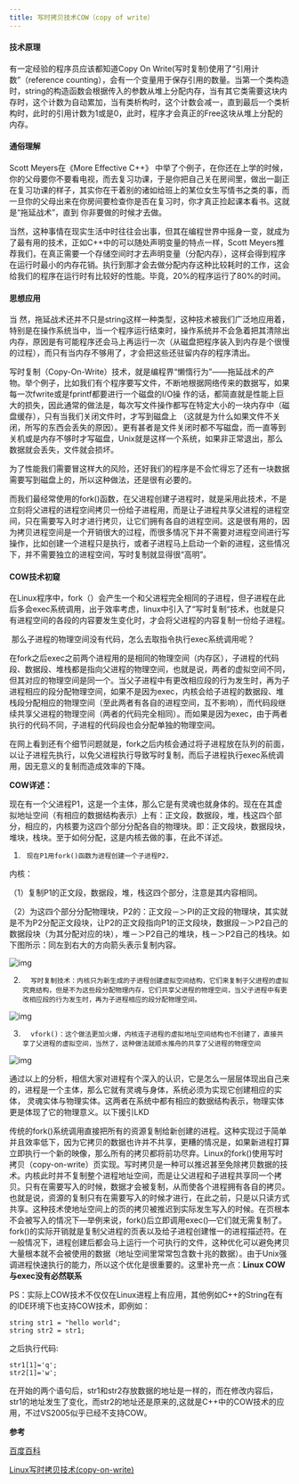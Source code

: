 ```yaml
---
title: 写时拷贝技术COW（copy of write）
---
```


#### 技术原理

有一定经验的程序员应该都知道Copy On Write(写时复制)使用了“引用计数”（reference counting），会有一个变量用于保存引用的数量。当第一个类构造时，string的构造函数会根据传入的参数从堆上分配内存，当有其它类需要这块内存时，这个计数为自动累加，当有类析构时，这个计数会减一，直到最后一个类析构时，此时的引用计数为1或是0，此时，程序才会真正的Free这块从堆上分配的内存。

<!-- more -->

#### 通俗理解

Scott Meyers在《More Effective C++》 中举了个例子，在你还在上学的时候，你的父母要你不要看电视，而去复习功课，于是你把自己关在房间里，做出一副正在复习功课的样子，其实你在干着别的诸如给班上的某位女生写情书之类的事，而一旦你的父母出来在你房间要检查你是否在复习时，你才真正捡起课本看书。这就是“拖延战术”，直到 你非要做的时候才去做。

当然，这种事情在现实生活中时往往会出事，但其在编程世界中摇身一变，就成为了最有用的技术，正如C++中的可以随处声明变量的特点一样，Scott Meyers推荐我们，在真正需要一个存储空间时才去声明变量（分配内存），这样会得到程序在运行时最小的内存花销。执行到那才会去做分配内存这种比较耗时的工作，这会给我们的程序在运行时有比较好的性能。毕竟，20%的程序运行了80%的时间。

#### 思想应用

当 然，拖延战术还并不只是string这样一种类型，这种技术被我们广泛地应用着，特别是在操作系统当中，当一个程序运行结束时，操作系统并不会急着把其清除出内存，原因是有可能程序还会马上再运行一次（从磁盘把程序装入到内存是个很慢的过程），而只有当内存不够用了，才会把这些还驻留内存的程序清出。

写时复制（Copy-On-Write）技术，就是编程界“懒惰行为”——拖延战术的产物。举个例子，比如我们有个程序要写文件，不断地根据网络传来的数据写，如果每一次fwrite或是fprintf都要进行一个磁盘的I/O操 作的话，都简直就是性能上巨大的损失，因此通常的做法是，每次写文件操作都写在特定大小的一块内存中（磁盘缓存），只有当我们关闭文件时，才写到磁盘上 （这就是为什么如果文件不关闭，所写的东西会丢失的原因）。更有甚者是文件关闭时都不写磁盘，而一直等到关机或是内存不够时才写磁盘，Unix就是这样一个系统，如果非正常退出，那么数据就会丢失，文件就会损坏。

为了性能我们需要冒这样大的风险，还好我们的程序是不会忙得忘了还有一块数据需要写到磁盘上的，所以这种做法，还是很有必要的。

而我们最经常使用的fork()函数，在父进程创建子进程时，就是采用此技术，不是立刻将父进程的进程空间拷贝一份给子进程用，而是让子进程共享父进程的进程空间，只在需要写入时才进行拷贝，让它们拥有各自的进程空间。这是很有用的，因为拷贝进程空间是一个开销很大的过程，而很多情况下并不需要对进程空间进行写操作，比如创建一个进程只是执行，或者子进程马上启动一个新的进程，这些情况下，并不需要独立的进程空间，写时复制就显得很“高明”。

#### COW技术初窥

​      在Linux程序中，fork（）会产生一个和父进程完全相同的子进程，但子进程在此后多会exec系统调用，出于效率考虑，linux中引入了“写时复制“技术，也就是只有进程空间的各段的内容要发生变化时，才会将父进程的内容复制一份给子进程。

​      那么子进程的物理空间没有代码，怎么去取指令执行exec系统调用呢？

​      在fork之后exec之前两个进程用的是相同的物理空间（内存区），子进程的代码段、数据段、堆栈都是指向父进程的物理空间，也就是说，两者的虚拟空间不同，但其对应的物理空间是同一个。当父子进程中有更改相应段的行为发生时，再为子进程相应的段分配物理空间，如果不是因为exec，内核会给子进程的数据段、堆栈段分配相应的物理空间（至此两者有各自的进程空间，互不影响），而代码段继续共享父进程的物理空间（两者的代码完全相同）。而如果是因为exec，由于两者执行的代码不同，子进程的代码段也会分配单独的物理空间。      

​      在网上看到还有个细节问题就是，fork之后内核会通过将子进程放在队列的前面，以让子进程先执行，以免父进程执行导致写时复制，而后子进程执行exec系统调用，因无意义的复制而造成效率的下降。

**COW详述：**

​     现在有一个父进程P1，这是一个主体，那么它是有灵魂也就身体的。现在在其虚拟地址空间（有相应的数据结构表示）上有：正文段，数据段，堆，栈这四个部分，相应的，内核要为这四个部分分配各自的物理块。即：正文段块，数据段块，堆块，栈块。至于如何分配，这是内核去做的事，在此不详述。

1.      现在P1用fork()函数为进程创建一个子进程P2，

内核：

（1）复制P1的正文段，数据段，堆，栈这四个部分，注意是其内容相同。

（2）为这四个部分分配物理块，P2的：正文段－＞PI的正文段的物理块，其实就是不为P2分配正文段块，让P2的正文段指向P1的正文段块，数据段－＞P2自己的数据段块（为其分配对应的块），堆－＞P2自己的堆块，栈－＞P2自己的栈块。如下图所示：同左到右大的方向箭头表示复制内容。

![img](http://pic002.cnblogs.com/images/2012/426620/2012072019525880.jpg)

2.       写时复制技术：内核只为新生成的子进程创建虚拟空间结构，它们来复制于父进程的虚拟究竟结构，但是不为这些段分配物理内存，它们共享父进程的物理空间，当父子进程中有更改相应段的行为发生时，再为子进程相应的段分配物理空间。

![img](http://pic002.cnblogs.com/images/2012/426620/2012072020252592.jpg)

 

3.       vfork()：这个做法更加火爆，内核连子进程的虚拟地址空间结构也不创建了，直接共享了父进程的虚拟空间，当然了，这种做法就顺水推舟的共享了父进程的物理空间

![img](http://pic002.cnblogs.com/images/2012/426620/2012072020020166.jpg)

通过以上的分析，相信大家对进程有个深入的认识，它是怎么一层层体现出自己来的，进程是一个主体，那么它就有灵魂与身体，系统必须为实现它创建相应的实体， 灵魂实体与物理实体。这两者在系统中都有相应的数据结构表示，物理实体更是体现了它的物理意义。以下援引LKD

​     传统的fork()系统调用直接把所有的资源复制给新创建的进程。这种实现过于简单并且效率低下，因为它拷贝的数据也许并不共享，更糟的情况是，如果新进程打算立即执行一个新的映像，那么所有的拷贝都将前功尽弃。Linux的fork()使用写时拷贝（copy-on-write）页实现。写时拷贝是一种可以推迟甚至免除拷贝数据的技术。内核此时并不复制整个进程地址空间，而是让父进程和子进程共享同一个拷贝。只有在需要写入的时候，数据才会被复制，从而使各个进程拥有各自的拷贝。也就是说，资源的复制只有在需要写入的时候才进行，在此之前，只是以只读方式共享。这种技术使地址空间上的页的拷贝被推迟到实际发生写入的时候。在页根本不会被写入的情况下—举例来说，fork()后立即调用exec()—它们就无需复制了。fork()的实际开销就是复制父进程的页表以及给子进程创建惟一的进程描述符。在一般情况下，进程创建后都会马上运行一个可执行的文件，这种优化可以避免拷贝大量根本就不会被使用的数据（地址空间里常常包含数十兆的数据）。由于Unix强调进程快速执行的能力，所以这个优化是很重要的。这里补充一点：**Linux COW与exec没有必然联系** 

PS：实际上COW技术不仅仅在Linux进程上有应用，其他例如C++的String在有的IDE环境下也支持COW技术，即例如：

```
string str1 = "hello world";
string str2 = str1;
```

之后执行代码:

```
str1[1]='q';
str2[1]='w';
```

在开始的两个语句后，str1和str2存放数据的地址是一样的，而在修改内容后，str1的地址发生了变化，而str2的地址还是原来的,这就是C++中的COW技术的应用，不过VS2005似乎已经不支持COW。

**参考**

[百度百科](https://baike.baidu.com/item/COW/3695670?fr=aladdin)

[Linux写时拷贝技术(copy-on-write)](http://www.cnblogs.com/biyeymyhjob/archive/2012/07/20/2601655.html)

